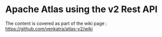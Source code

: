 

# Apache Atlas using the v2 Rest API
The content is covered as part of the wiki page :
https://github.com/venkatra/atlas-v2/wiki
